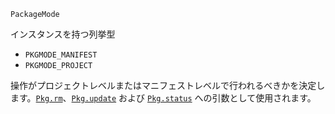 ```
PackageMode
```

インスタンスを持つ列挙型

  * `PKGMODE_MANIFEST`
  * `PKGMODE_PROJECT`

操作がプロジェクトレベルまたはマニフェストレベルで行われるべきかを決定します。[`Pkg.rm`](@ref)、[`Pkg.update`](@ref) および [`Pkg.status`](@ref) への引数として使用されます。
